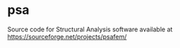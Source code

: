 # psa
Source code for Structural Analysis software available at https://sourceforge.net/projects/psafem/ 
